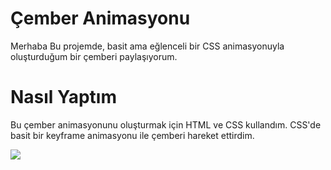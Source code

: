 <h1>Çember Animasyonu</h1>


Merhaba Bu projemde, basit ama eğlenceli bir CSS animasyonuyla oluşturduğum bir çemberi paylaşıyorum.


<h1>Nasıl Yaptım</h1>

Bu çember animasyonunu oluşturmak için HTML ve CSS kullandım. CSS'de basit bir keyframe animasyonu ile çemberi hareket ettirdim.

![](cember.gif)